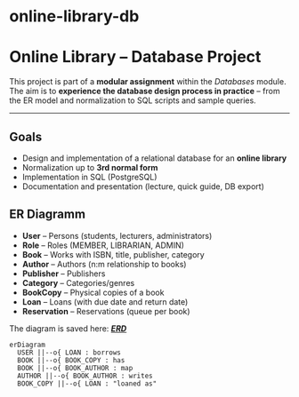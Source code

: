 # online-library-db

# Online Library – Database Project

This project is part of a **modular assignment** within the *Databases* module.  
The aim is to **experience the database design process in practice** – from the ER model and normalization to SQL scripts and sample queries.

---

## Goals
- Design and implementation of a relational database for an **online library**
- Normalization up to **3rd normal form**
- Implementation in SQL (PostgreSQL)
- Documentation and presentation (lecture, quick guide, DB export)

## ER Diagramm
- **User** – Persons (students, lecturers, administrators)
- **Role** – Roles (MEMBER, LIBRARIAN, ADMIN)  
- **Book** – Works with ISBN, title, publisher, category
- **Author** – Authors (n:m relationship to books)
- **Publisher** – Publishers
- **Category** – Categories/genres  
- **BookCopy** – Physical copies of a book
- **Loan** – Loans (with due date and return date)
- **Reservation** – Reservations (queue per book)

The diagram is saved here: ***[ERD](ERD.png)***



```mermaid
erDiagram
  USER ||--o{ LOAN : borrows
  BOOK ||--o{ BOOK_COPY : has
  BOOK ||--o{ BOOK_AUTHOR : map
  AUTHOR ||--o{ BOOK_AUTHOR : writes
  BOOK_COPY ||--o{ LOAN : "loaned as"

```
